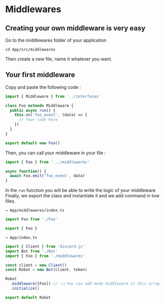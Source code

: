 # Middlewares

## Creating your own middleware is very easy

Go to the middlewares folder of your application

```text
cd App/src/middlewares
```

Then create a new file, name it whatever you want.

## Your first middleware

Copy and paste the following code :

```typescript
import { Middleware } from '../interfaces'

class Foo extends Middleware {
  public async run() {
    this.on('foo_event', (data) => {
      // Your code here
    })
  }
}

export default new Foo()
```

Then, you can call your middleware in your file :

```typescript
import { Foo } from '.../middlewares'

async function() {
  await Foo.emit('foo_event', data)
}
```

In the `run` function you will be able to write the logic of your middleware Finally, we export the class and instantiate it and we add command in tow files.

`→ App/middlewares/index.ts`

```typescript
import Foo from './Foo'

export { Foo }
```

`→ App/index.ts`

```typescript
import { Client } from 'discord.js'
import Bot from './Bot'
import { Foo } from './middlewares'

const client = new Client()
const Robot = new Bot(client, token)

Robot
  .middleware([Foo]) // 👈 You can add mode middleware in this array
  .initialize()

export default Robot
```

